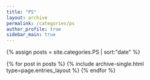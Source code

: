 ```yaml
---
title: "PS"
layout: archive
permalink: /categories/ps
author_profile: true
sidebar_main: true
---
```


{% assign posts = site.categories.PS | sort:"date" %}

{% for post in posts %}
  {% include archive-single.html type=page.entries_layout %}
{% endfor %}